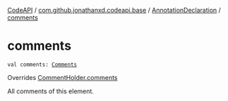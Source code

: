 [CodeAPI](../../index.md) / [com.github.jonathanxd.codeapi.base](../index.md) / [AnnotationDeclaration](index.md) / [comments](.)

# comments

`val comments: `[`Comments`](../../com.github.jonathanxd.codeapi.base.comment/-comments/index.md)

Overrides [CommentHolder.comments](../../com.github.jonathanxd.codeapi.base.comment/-comment-holder/comments.md)

All comments of this element.

